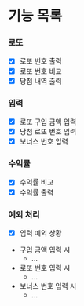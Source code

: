 # 기능 목록

### 로또
- [x] 로또 번호 출력
- [x] 로또 번호 비교
- [x] 당첨 내역 출력

### 입력
- [x] 로또 구입 금액 입력
- [x] 당첨 로또 번호 입력
- [x] 보너스 번호 입력

### 수익률
- [x] 수익률 비교
- [x] 수익률 출력

### 예외 처리
- [x] 입력 예외 상황
- 구입 금액 입력 시 
  - ... 
- 로또 번호 입력 시
  - ... 
- 보너스 번호 입력 시
  - ...